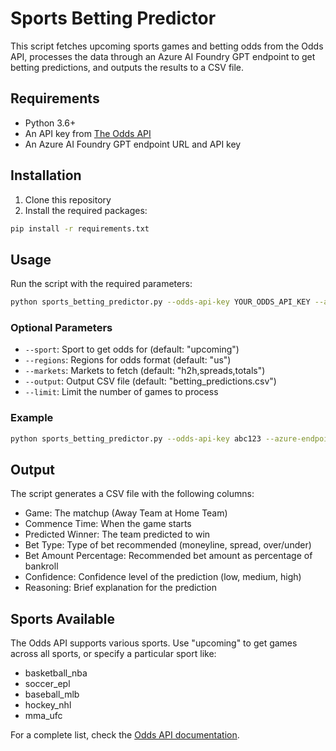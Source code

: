 # Sports Betting Predictor

This script fetches upcoming sports games and betting odds from the Odds API, processes the data through an Azure AI Foundry GPT endpoint to get betting predictions, and outputs the results to a CSV file.

## Requirements

- Python 3.6+
- An API key from [The Odds API](https://the-odds-api.com/)
- An Azure AI Foundry GPT endpoint URL and API key

## Installation

1. Clone this repository
2. Install the required packages:

```bash
pip install -r requirements.txt
```

## Usage

Run the script with the required parameters:

```bash
python sports_betting_predictor.py --odds-api-key YOUR_ODDS_API_KEY --azure-endpoint YOUR_AZURE_ENDPOINT --azure-api-key YOUR_AZURE_API_KEY
```

### Optional Parameters

- `--sport`: Sport to get odds for (default: "upcoming")
- `--regions`: Regions for odds format (default: "us")
- `--markets`: Markets to fetch (default: "h2h,spreads,totals")
- `--output`: Output CSV file (default: "betting_predictions.csv")
- `--limit`: Limit the number of games to process

### Example

```bash
python sports_betting_predictor.py --odds-api-key abc123 --azure-endpoint https://your-endpoint.openai.azure.com/openai/deployments/your-deployment/chat/completions --azure-api-key xyz789 --sport basketball_nba --limit 5
```

## Output

The script generates a CSV file with the following columns:

- Game: The matchup (Away Team at Home Team)
- Commence Time: When the game starts
- Predicted Winner: The team predicted to win
- Bet Type: Type of bet recommended (moneyline, spread, over/under)
- Bet Amount Percentage: Recommended bet amount as percentage of bankroll
- Confidence: Confidence level of the prediction (low, medium, high)
- Reasoning: Brief explanation for the prediction

## Sports Available

The Odds API supports various sports. Use "upcoming" to get games across all sports, or specify a particular sport like:

- basketball_nba
- soccer_epl
- baseball_mlb
- hockey_nhl
- mma_ufc

For a complete list, check the [Odds API documentation](https://the-odds-api.com/liveapi/guides/v4/).
